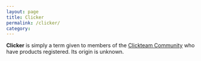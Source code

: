 ```yaml
---
layout: page
title: Clicker
permalink: /clicker/
category:
---
```


**Clicker** is simply a term given to members of the [Clickteam Community](/clickteam/forums) who have products registered. Its origin is unknown.
